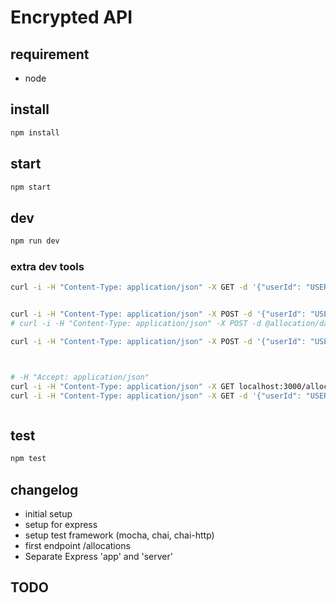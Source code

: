 # Encrypted API


## requirement

- node


## install

```sh 
npm install
```

## start

```sh 
npm start
```


## dev

```sh 
npm run dev
```

### extra dev tools

```sh
curl -i -H "Content-Type: application/json" -X GET -d '{"userId": "USER1","key": "vOVH6sdmpNWjRRIqCc7rdxs01lwHzfr3"}' localhost:3000/allocation/5dbf48c27b59602fb48d44ae


curl -i -H "Content-Type: application/json" -X POST -d '{"userId": "USER1","key": "vOVH6sdmpNWjRRIqCc7rdxs01lwHzfr3","json": {"a": "b1"}}' localhost:3000/allocation
# curl -i -H "Content-Type: application/json" -X POST -d @allocation/data.json localhost:3000/allocation

curl -i -H "Content-Type: application/json" -X POST -d '{"userId": "USER1","key": "vOVH6sdmpNWjRRIqCc7rdxs01lwHzfr3","json": {"a": "b1"}}' localhost:3000/allocation/search



# -H "Accept: application/json"
curl -i -H "Content-Type: application/json" -X GET localhost:3000/allocation
curl -i -H "Content-Type: application/json" -X GET -d '{"userId": "USER1","key": "vOVH6sdmpNWjRRIqCc7rdxs01lwHzfr3","json": {"a": "b1"}}' localhost:3000/allocation



```




## test

```sh
npm test
```


## changelog

- initial setup
- setup for express
- setup test framework (mocha, chai, chai-http)
- first endpoint /allocations
- Separate Express 'app' and 'server'


## TODO

